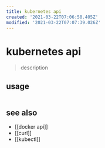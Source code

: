 ```yaml
---
title: kubernetes api
created: '2021-03-22T07:06:50.405Z'
modified: '2021-03-22T07:07:39.026Z'
---
```


# kubernetes api

> description

## usage
```sh

```

## see also
- [[docker api]]
- [[curl]]
- [[kubectl]]
